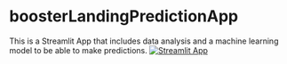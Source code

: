 # boosterLandingPredictionApp
This is a Streamlit App that includes data analysis and a machine learning model to be able to make predictions.
[![Streamlit App](https://static.streamlit.io/badges/streamlit_badge_black_white.svg)]([https://<your-custom-subdomain>.streamlit.app](https://hakanaydgmstr-boosterlandingpredictionapp-1--about-nou9e9.streamlit.app/))
